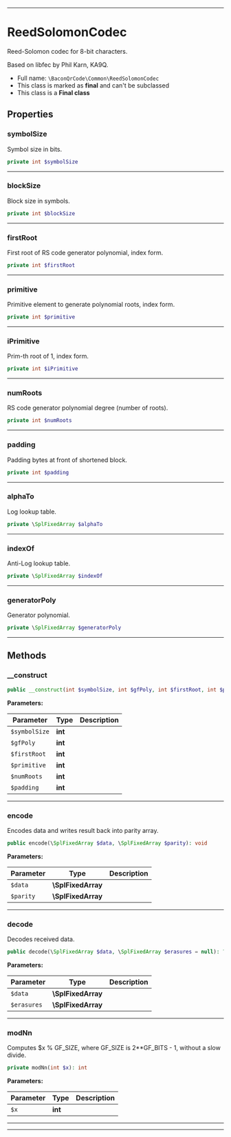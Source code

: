 ***

# ReedSolomonCodec

Reed-Solomon codec for 8-bit characters.

Based on libfec by Phil Karn, KA9Q.

* Full name: `\BaconQrCode\Common\ReedSolomonCodec`
* This class is marked as **final** and can't be subclassed
* This class is a **Final class**

## Properties

### symbolSize

Symbol size in bits.

```php
private int $symbolSize
```

***

### blockSize

Block size in symbols.

```php
private int $blockSize
```

***

### firstRoot

First root of RS code generator polynomial, index form.

```php
private int $firstRoot
```

***

### primitive

Primitive element to generate polynomial roots, index form.

```php
private int $primitive
```

***

### iPrimitive

Prim-th root of 1, index form.

```php
private int $iPrimitive
```

***

### numRoots

RS code generator polynomial degree (number of roots).

```php
private int $numRoots
```

***

### padding

Padding bytes at front of shortened block.

```php
private int $padding
```

***

### alphaTo

Log lookup table.

```php
private \SplFixedArray $alphaTo
```

***

### indexOf

Anti-Log lookup table.

```php
private \SplFixedArray $indexOf
```

***

### generatorPoly

Generator polynomial.

```php
private \SplFixedArray $generatorPoly
```

***

## Methods

### __construct

```php
public __construct(int $symbolSize, int $gfPoly, int $firstRoot, int $primitive, int $numRoots, int $padding): mixed
```

**Parameters:**

| Parameter | Type | Description |
|-----------|------|-------------|
| `$symbolSize` | **int** |  |
| `$gfPoly` | **int** |  |
| `$firstRoot` | **int** |  |
| `$primitive` | **int** |  |
| `$numRoots` | **int** |  |
| `$padding` | **int** |  |

***

### encode

Encodes data and writes result back into parity array.

```php
public encode(\SplFixedArray $data, \SplFixedArray $parity): void
```

**Parameters:**

| Parameter | Type | Description |
|-----------|------|-------------|
| `$data` | **\SplFixedArray** |  |
| `$parity` | **\SplFixedArray** |  |

***

### decode

Decodes received data.

```php
public decode(\SplFixedArray $data, \SplFixedArray $erasures = null): ?int
```

**Parameters:**

| Parameter | Type | Description |
|-----------|------|-------------|
| `$data` | **\SplFixedArray** |  |
| `$erasures` | **\SplFixedArray** |  |

***

### modNn

Computes $x % GF_SIZE, where GF_SIZE is 2**GF_BITS - 1, without a slow divide.

```php
private modNn(int $x): int
```

**Parameters:**

| Parameter | Type | Description |
|-----------|------|-------------|
| `$x` | **int** |  |

***


***

